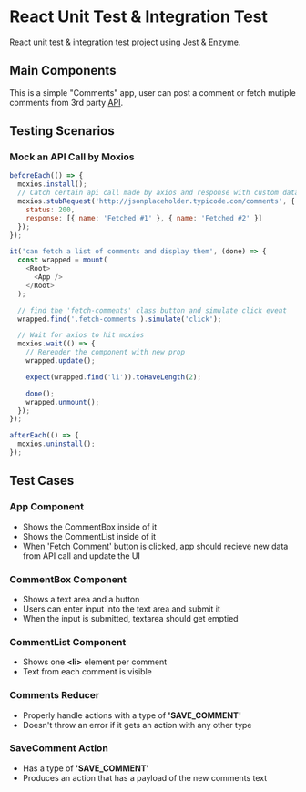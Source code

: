 # React Unit Test & Integration Test

React unit test & integration test project using [Jest](https://jestjs.io/) & [Enzyme](https://github.com/airbnb/enzyme).

## Main Components

This is a simple "Comments" app, user can post a comment or fetch mutiple comments from 3rd party [API](https://jsonplaceholder.typicode.com/).

## Testing Scenarios

### Mock an API Call by Moxios

```js
beforeEach(() => {
  moxios.install();
  // Catch certain api call made by axios and response with custom data
  moxios.stubRequest('http://jsonplaceholder.typicode.com/comments', {
    status: 200,
    response: [{ name: 'Fetched #1' }, { name: 'Fetched #2' }]
  });
});

it('can fetch a list of comments and display them', (done) => {
  const wrapped = mount(
    <Root>
      <App />
    </Root>
  );

  // find the 'fetch-comments' class button and simulate click event
  wrapped.find('.fetch-comments').simulate('click');

  // Wait for axios to hit moxios
  moxios.wait(() => {
    // Rerender the component with new prop
    wrapped.update();

    expect(wrapped.find('li')).toHaveLength(2);

    done();
    wrapped.unmount();
  });
});

afterEach(() => {
  moxios.uninstall();
});
```

## Test Cases

### App Component

- Shows the CommentBox inside of it
- Shows the CommentList inside of it
- When 'Fetch Comment' button is clicked, app should recieve new data from API call and update the UI

### CommentBox Component

- Shows a text area and a button
- Users can enter input into the text area and submit it
- When the input is submitted, textarea should get emptied

### CommentList Component

- Shows one **\<li>** element per comment
- Text from each comment is visible

### Comments Reducer

- Properly handle actions with a type of **'SAVE_COMMENT'**
- Doesn't throw an error if it gets an action with any other type

### SaveComment Action

- Has a type of **'SAVE_COMMENT'**
- Produces an action that has a payload of the new comments text
